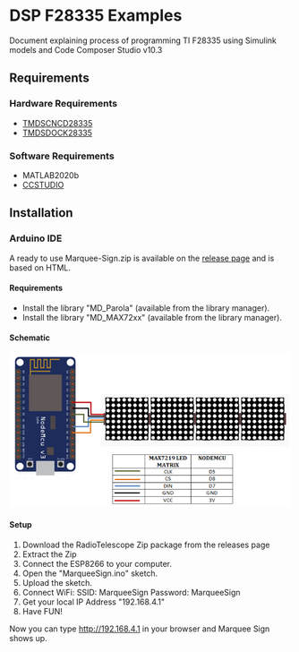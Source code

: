 # DSP F28335 Examples
Document explaining process of programming TI F28335 using Simulink models and Code Composer Studio v10.3

## Requirements

### Hardware Requirements
* [TMDSCNCD28335](https://www.ti.com/tool/TMDSCNCD28335)
* [TMDSDOCK28335](https://www.ti.com/tool/TMDSDOCK28335)

### Software Requirements
* MATLAB2020b
* [CCSTUDIO](https://www.ti.com/tool/CCSTUDIO)

## Installation

### Arduino IDE
A ready to use Marquee-Sign.zip is available on the [release page](https://github.com/Furkanprlk/Marquee-Sign/) and is based on HTML.

#### Requirements
* Install the library "MD_Parola" (available from the library manager).
* Install the library "MD_MAX72xx" (available from the library manager).

#### Schematic
![Schematic](https://github.com/Furkanprlk/Marquee-Sign/blob/main/photos/schematic.png)

#### Setup

1. Download the RadioTelescope Zip package from the releases page
2. Extract the Zip
3. Connect the ESP8266 to your computer.
4. Open the "MarqueeSign.ino" sketch.
5. Upload the sketch.
6. Connect WiFi: SSID: MarqueeSign Password: MarqueeSign
7. Get your local IP Address "192.168.4.1"
8. Have FUN!

Now you can type http://192.168.4.1 in your browser and Marquee Sign shows up.
